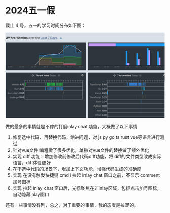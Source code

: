 # 2024五一假

截止 4 号，五一的学习时间分布如下图：

![alt text](image.png)

做的最多的事情就是不停的打磨inlay chat 功能，大概做了以下事情

1. 修复选中代码，再替换代码，缩进问题，对 js py go ts rust vue等语言进行测试
2. 针对vue文件 编程做了很多优化，单独对vue文件的替换做了额外优化
3. 实现 diff 功能：增加修改前修改后代码diff功能，将 diff的文件类型改成实际语言，diff体验更好
4. 在不选中代码的场景下，增加上下文功能，增强代码生成的准确度
5. 实现 在没有触发快捷键 cmd i 拉起 inlay chat 窗口之前，不显示 comment 加号图标
6. 实现 拉起 inlay chat 窗口后，光标聚焦在非inlay区域，包括点击加号图标，自动隐藏inlay窗口

还有一些事情没有列，总之，对于重要的事情，我的态度是拉满的。